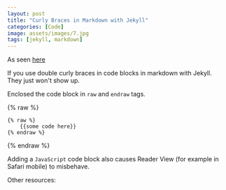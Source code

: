 ```yaml
---
layout: post
title: "Curly Braces in Markdown with Jekyll"
categories: [Code]
image: assets/images/7.jpg
tags: [jekyll, markdown]
---
```


As seen [here](https://stackoverflow.com/questions/24102498/escaping-double-curly-braces-inside-a-markdown-code-block-in-jekyll)

If you use double curly braces in code blocks in markdown with Jekyll. They just won't show up.

Enclosed the code block in `raw` and `endraw` tags.

{% raw %}

	{% raw %}
		{{some code here}}
	{% endraw %}

{% endraw %}

Adding a `JavaScript` code block also causes Reader View (for example in Safari mobile) to misbehave.

Other resources:

